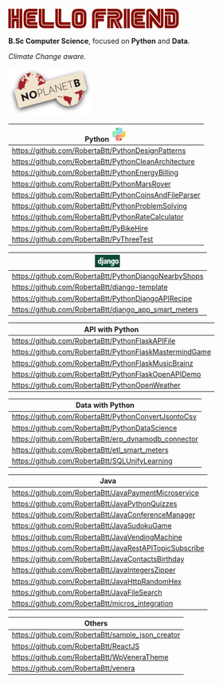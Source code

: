 
![HelloFriendMrRobot](MrRobot.png)



**B.Sc Computer Science**, focused on **Python** and **Data**.
 

_Climate Change aware._

![Logo_No_planetB](Logo_No_planet.png)

Python ![](Python.png)|
------------- |
https://github.com/RobertaBtt/PythonDesignPatterns |
https://github.com/RobertaBtt/PythonCleanArchitecture |
https://github.com/RobertaBtt/PythonEnergyBilling |
https://github.com/RobertaBtt/PythonMarsRover |
https://github.com/RobertaBtt/PythonCoinsAndFileParser |
https://github.com/RobertaBtt/PythonProblemSolving |
https://github.com/RobertaBtt/PythonRateCalculator |
https://github.com/RobertaBtt/PyBikeHire |
https://github.com/RobertaBtt/PyThreeTest |


<img src="https://raw.githubusercontent.com/RobertaBtt/RobertaBtt/main/django.jpg" width="50" height="25" /> |
------------- |
https://github.com/RobertaBtt/PythonDjangoNearbyShops |
https://github.com/RobertaBtt/django-template |
https://github.com/RobertaBtt/PythonDjangoAPIRecipe |
https://github.com/RobertaBtt/django_app_smart_meters |

API with Python |
------------- |
https://github.com/RobertaBtt/PythonFlaskAPIFile |
https://github.com/RobertaBtt/PythonFlaskMastermindGame |
https://github.com/RobertaBtt/PythonFlaskMusicBrainz |
https://github.com/RobertaBtt/PythonFlaskOpenAPIDemo |
https://github.com/RobertaBtt/PythonOpenWeather |

Data with Python |
------------- |
https://github.com/RobertaBtt/PythonConvertJsontoCsv |
https://github.com/RobertaBtt/PythonDataScience |
https://github.com/RobertaBtt/erp_dynamodb_connector |
https://github.com/RobertaBtt/etl_smart_meters |
https://github.com/RobertaBtt/SQLUnifyLearning |



Java |
------------- |
https://github.com/RobertaBtt/JavaPaymentMicroservice |
https://github.com/RobertaBtt/JavaPythonQuizzes |
https://github.com/RobertaBtt/JavaConferenceManager |
https://github.com/RobertaBtt/JavaSudokuGame |
https://github.com/RobertaBtt/JavaVendingMachine |
https://github.com/RobertaBtt/JavaRestAPITopicSubscribe |
https://github.com/RobertaBtt/JavaContactsBirthday |
https://github.com/RobertaBtt/JavaIntegersZipper |
https://github.com/RobertaBtt/JavaHttpRandomHex |
https://github.com/RobertaBtt/JavaFileSearch |
https://github.com/RobertaBtt/micros_integration |



Others |
------------- |
https://github.com/RobertaBtt/sample_json_creator |
https://github.com/RobertaBtt/ReactJS |
https://github.com/RobertaBtt/WpVeneraTheme |
https://github.com/RobertaBtt/venera |

